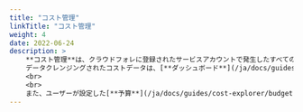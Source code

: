 ```yaml
---
title: "コスト管理"
linkTitle: "コスト管理"
weight: 4
date: 2022-06-24
description: >
    **コスト管理**は、クラウドフォレに登録されたサービスアカウントで発生したすべてのコストを追跡します。
    データクレンジングされたコストデータは、[**ダッシュボード**](/ja/docs/guides/cost-explorer/dashboard)または[**コスト分析**](/ja/docs/guides/cost-explorer/cost-analysis)で確認できます。
    <br>
    <br>
    また、ユーザーが設定した[**予算**](/ja/docs/guides/cost-explorer/budget)を基準に期間別の使用量を確認でき、[**予算通知**](/ja/docs/guides/cost-explorer/budget/#予算-使用-通知-設定)を設定することもできます。
---
```

